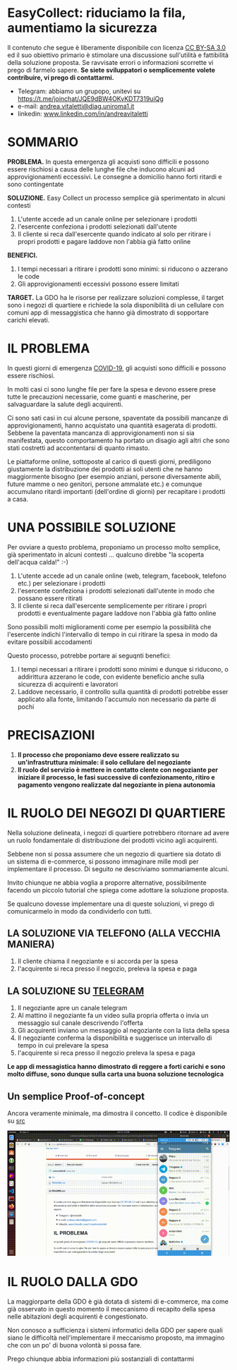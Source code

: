 # EasyCollect: riduciamo la fila, aumentiamo la sicurezza

Il contenuto che segue è liberamente disponibile con licenza [CC BY-SA 3.0](https://creativecommons.org/licenses/by-sa/3.0/) ed il suo obiettivo primario è stimolare una discussione sull'utilità e fattibilità della soluzione proposta. Se ravvisate errori o informazioni scorrette vi prego di farmelo sapere. **Se siete sviluppatori o semplicemente volete contribuire, vi prego di contattarmi.**

* Telegram: abbiamo un grupopo, unitevi su https://t.me/joinchat/JQE9dBW4OKvKDT7319uiQg 
* e-mail: andrea.vitaletti@diag.uniroma1.it
* linkedin: www.linkedin.com/in/andreavitaletti

# SOMMARIO

**PROBLEMA.** In questa emergenza gli acquisti sono difficili e possono essere rischiosi a causa delle lunghe file che inducono alcuni ad approvigionamenti eccessivi. Le consegne a domicilio hanno forti ritardi e sono contingentate

**SOLUZIONE.** Easy Collect un processo semplice già sperimentato in alcuni contesti

1. L'utente accede ad un canale online per selezionare i prodotti
2. l'esercente confeziona i prodotti selezionati dall'utente
3. Il cliente si reca dall'esercente quando indicato al solo per ritirare i propri prodotti e pagare laddove non l'abbia già fatto online

**BENEFICI.**

1. I tempi necessari a ritirare i prodotti sono minimi: si riducono o azzerano le code
2. Gli approvigionamenti eccessivi possono essere limitati

**TARGET.** La GDO ha le risorse per realizzare soluzioni complesse, il target sono i negozi di quartiere e richiede la sola disponibilità di un cellulare con comuni app di messaggistica che hanno già dimostrato di sopportare carichi elevati.

# IL PROBLEMA

In questi giorni di emergenza [COVID-19](https://www.who.int/emergencies/diseases/novel-coronavirus-2019/advice-for-public), gli acquisti sono difficili e possono essere rischiosi. 

In molti casi ci sono lunghe file per fare la spesa e devono essere prese tutte le precauzioni necessarie, come guanti e mascherine, per salvaguardare la salute degli acquirenti.  

Ci sono sati casi in cui alcune persone, spaventate da possibili mancanze di approvigionamenti, hanno acquistato una quantità esagerata di prodotti. Sebbene la paventata mancanza di approvigionamenti non si sia manifestata, questo comportamento ha portato un disagio agli altri che sono stati costretti ad accontentarsi di quanto rimasto.  

Le piattaforme online, sottoposte al carico di questi giorni, prediligono giustamente la distribuzione dei prodotti ai soli utenti che ne hanno maggiormente bisogno (per esempio anziani, persone diversamente abili, future mamme o neo genitori, persone ammalate etc.) e comunque accumulano ritardi importanti (dell'ordine di giorni) per recapitare i prodotti a casa.

# UNA POSSIBILE SOLUZIONE

Per ovviare a questo problema, proponiamo un processo molto semplice, già sperimentato in alcuni contesti ... qualcuno direbbe "la scoperta dell'acqua calda!" :-) 

1. L'utente accede ad un canale online (web, telegram, facebook, telefono etc.) per selezionare i prodotti
2. l'esercente confeziona i prodotti selezionati dall'utente in modo che possano essere ritirati
3. Il cliente si reca dall'esercente semplicemente per ritirare i propri prodotti e eventualmente pagare laddove non l'abbia già fatto online 

Sono possibili molti miglioramenti come per esempio la possibilità che l'esercente  indichi l'intervallo di tempo in cui ritirare la spesa in modo da evitare possibili accodamenti

Questo processo, potrebbe portare ai seguqnti benefici:

1. I tempi necessari a ritirare i prodotti sono minimi e dunque si riducono, o addirittura azzerano le code, con evidente beneficio anche sulla sicurezza di acquirenti e lavoratori
2. Laddove necessario, il controllo sulla quantità di prodotti potrebbe esser applicato alla fonte, limitando l'accumulo non necessario da parte di pochi

# PRECISAZIONI

1. **Il processo che proponiamo deve essere realizzato su un'infrastruttura minimale: il solo cellulare del negoziante**
2. **Il ruolo del servizio è mettere in contatto clente con negoziante per iniziare il processo, le fasi successive di confezionamento, ritiro e pagamento vengono realizzate dal negoziante in piena autonomia**

# IL RUOLO DEI NEGOZI DI QUARTIERE

Nella soluzione delineata, i negozi di quartiere potrebbero ritornare ad avere un ruolo fondamentale di distribuzione dei prodotti vicino agli acquirenti. 

Sebbene non si possa assumere che un negozio di quartiere sia dotato di un sistema di e-commerce, si possono immaginare mille modi per implementare il processo. Di seguito ne descriviamo sommariamente alcuni. 

Invito chiunque ne abbia voglia a proporre alternative, possibilmente facendo un piccolo tutorial che spiega come adottare la soluzione proposta. 

Se qualcuno dovesse implementare una di queste soluzioni, vi prego di comunicarmelo in modo da condividerlo con tutti. 

## LA SOLUZIONE VIA TELEFONO (ALLA VECCHIA MANIERA)

1. Il cliente chiama il negoziante e si accorda per la spesa 
2. l'acquirente si reca presso il negozio, preleva la spesa e paga


## LA SOLUZIONE SU [TELEGRAM](https://telegram.org/)

1. Il negoziante apre un canale telegram 
2. Al mattino il negoziante fa un video sulla propria offerta o invia un messaggio sul canale descrivendo l'offerta
3. Gli acquirenti inviano un messaggio al negoziante con la lista della spesa
4. Il negoziante conferma la disponibilità e suggerisce un intervallo di tempo in cui prelevare la spesa
5. l'acquirente si reca presso il negozio preleva la spesa e paga

**Le app di messagistica hanno dimostrato di reggere a forti carichi e sono molto diffuse, sono dunque sulla carta una buona soluzione tecnologica**

## Un semplice Proof-of-concept

Ancora veramente minimale, ma dimostra il concetto. Il codice è disponibile su [src](https://github.com/andreavitaletti/spesa/tree/master/src)

[![Watch the video](out.gif)](https://youtu.be/koCy4j8L678 )

# IL RUOLO DALLA GDO

La maggiorparte della GDO è già dotata di sistemi di e-commerce, ma come già osservato in questo momento il meccanismo di recapito della spesa nelle abitazioni degli acquirenti è congestionato. 

Non conosco a sufficienza i sistemi informatici della GDO per sapere quali siano le difficoltà nell'implementare il meccanismo proposto, ma immagino che con un po' di buona volontà si possa fare. 

Prego chiunque abbia informazioni più sostanziali di contattarmi
